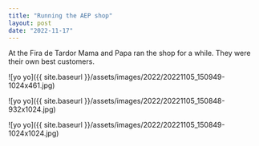 ```yaml
---
title: "Running the AEP shop"
layout: post
date: "2022-11-17"
---
```


At the Fira de Tardor Mama and Papa ran the shop for a while. They were their own best customers.

![yo yo]({{ site.baseurl }}/assets/images/2022/20221105_150949-1024x461.jpg)

![yo yo]({{ site.baseurl }}/assets/images/2022/20221105_150848-932x1024.jpg)

![yo yo]({{ site.baseurl }}/assets/images/2022/20221105_150849-1024x1024.jpg)
